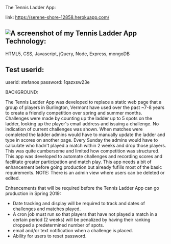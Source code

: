 The Tennis Ladder App:

link:  https://serene-shore-12858.herokuapp.com/


![A screenshot of my Tennis Ladder App](Ladder-Screenshot.png)
Technology:
---------
HTML5, CSS, Javascript, jQuery, Node, Express, mongoDB

Test userid:
---------
userid: stefanos  password: 1qazxsw23e

BACKGROUND:

The Tennis Ladder App was developed to replace a static web page that a group of players in Burlington, Vermont
have used over the past ~7-8 years to create a friendly competition over spring and summer months. Challenges 
were made by counting up the ladder up to 5 spots on the ladder, looking up the player's email address and 
issuing a challenge.  No indication of current challenges was shown.  When matches were completed the ladder 
admins would have to manually update the ladder and type in scores on another page.  Every Sunday the admins 
would have to calculate who hadn't played a match within 2 weeks and drop those players. This was quite cumbersome
and limited how competition was structured.  This app was developed to automate challenges and recording scores and 
facilitate greater participation and match play.  This app needs a bit of enhancement before going production but 
already fufills most of the basic requirements. NOTE: There is an admin view where users can be deleted or edited. 


Enhancements that will be required before the Tennis Ladder App can go production in Spring 2019:
- Date tracking and display will be required to track and dates of challenges and matches played. 
- A cron job must run so that players that have not played a match in a certain period (2 weeks) will be penalized by
  having their ranking dropped a predetermined number of spots.
- email and/or text notification when a challenge is placed. 
- Ability for users to reset password. 



